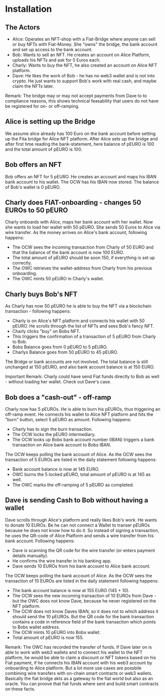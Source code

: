 # Installation

## The Actors

- Alice: Operates an NFT-shop with a Fiat-Bridge where anyone can sell or buy NFTs with Fiat-Money. She "owns" the bridge, the bank account and set up access to the bank account.
- Bob: Wants to sell an NFT. He creates an account on Alice Platform, uploads his NFTs and ask for 5 Euros each.
- Charly: Wants to buy the NFT, he also created an account on Alice NFT platform.
- Dave: He likes the work of Bob - he has no web3 wallet and is not into crypto.
 He just wants to support Bob's work with real cash, and maybe claim the NFTs later. 

Remark: The bridge may or may not accept payments from Dave to to compliance reasons, this shows 
technical feasability that users do not have be registered for on- or off-ramping.

## Alice is setting up the Bridge

We assume alice already has 100 Euro on the bank account before setting up the Fita bridge for Alice NFT platform. After Alice sets up the bridge and after first time reading the bank-statement, here balance of pEURO is 100 and the total amount of pEURO is 100.

## Bob offers an NFT

Bob offers an NFT for 5 pEURO. He creates an account and maps his IBAN bank account to his wallet. The OCW
has his IBAN now stored. The balance of Bob's wallet is 0 pEURO.

## Charly does FIAT-onboarding - changes 50 EUROs to 50 pEURO

Charly onboards with Alice, maps her bank account with her wallet. Now she wants to load her wallet with 50 pEURO. She sends 50 Euros to Alice via wire transfer. As the money arrives on Alice's bank account, following happens:

- The OCW sees the incoming transaction from Charly of 50 EURO and that the balance of the bank account is now 100 EURO.
- The total amount of pEURO should be soon 150, if everything is set up correctly.
- The OWC retrieves the wallet-address from Charly from his previous onboarding.
- The OWC mints 50 pEURO in Charly's wallet.

## Charly buys Bob's NFT

As Charly has now 50 pEURO he is able to buy the NFT via a blockchain transaction - following happens:

- Charly is on Alice's NFT platform and connects his wallet with 50 pEURO. He scrolls through the list of 
NFTs and sees Bob's fancy NFT.
- Charly clicks "buy" on Bobs NFT.
- This triggers the confirmation of a transaction of 5 pEURO from Charly to Bob.
- Bobs Balance goes from 0 pEURO to 5 pEURO.
- Charlys Balance goes from 50 pEURO to 45 pEURO.

The Bridge or bank accounts are not involved. The total balance is still unchanged at 150 pEURO, 
and also bank account balance is at 150 EURO.

Important Remark: Charly could have send Fiat funds directly to Bob as well - without loading her wallet.
Check out Dave's case.

## Bob does a "cash-out" - off-ramp

Charly now has 5 pEUROs. He is able to burn his pEUROs, thus triggering an off-ramp event.
He connects his wallet to Alice NFT platform and hits the "burn" button, select 5 pEURO as amount. 
Following happens:

- Charly has to sign the burn transaction.
- The OCW locks the pEURO intermediary.
- The OCW looks up Bobs bank account number (IBAN) triggers a bank transaction on Alice bank account
to Bobs IBAN.

The OCW keeps polling the bank account of Alice. As the OCW sees the transaction of 5 EUROs are 
listed in the daily statement following happens:

- Bank account balance is now at 145 EURO.
- OWC burns the 5 locked pEURO, total amount of pEURO is at 145 as well. 
- The OWC marks the off-ramping of 5 pEURO as completed. 

## Dave is sending Cash to Bob without having a wallet

Dave scrolls through Alice's platform and really likes Bob's work. He wants to donate 
10 EUROs. Be he can not connect
a Wallet to transer pEUROs because he does not know how to do it. So instead of signing a
transaction, he uses the QR-code of Alice Platform and sends a wire transfer from his
bank account. Following happens:

- Dave is scanning the QR code for the wire transfer (or enters payment details manually).
- He confirms the wire transfer in his banking app.
- Dave sends 10 EUROs from his bank account to Alice bank account.

The OCW keeps polling the bank account of Alice. As the OCW sees the transaction of 10 EUROs are 
listed in the daily statement following happens:

- The bank account balance is now at 155 EURO (145 + 10).
- The OCW sees the new incoming transaction of 10 EUROs from Dave - but the OWC does not know 
Dave, because he never registered on the NFT platform.
- The OCW does not know Daves IBAN, so it does not to which address it should send
  the 10 pEUROs. But the QR code for the bank transaction contains a code in reference field 
  of the bank transaction which points to Bobs wallet address. 
- The OCW mints 10 pEURO into Bobs wallet. 
- Total amount of pEURO is now 155.

Remark: The OWC has recorded the transfer of funds. If Dave later on is able to work
with web3 wallets and to connect his wallet to the NFT platform, he would be able
to claim a discount or NFT tokens based on his Fiat payment, if he connects his
IBAN account with his web3 account by onboarding to Alice platform.  But a 
lot more use cases are possbile combining wire transfers with on-chain 
smart contracts or web3 wallets. Basically the fiat bridge akts as a gateway to the fiat
world but also as an oracle. You can proove that fiat funds where sent and build
smart contracts on these facts. 